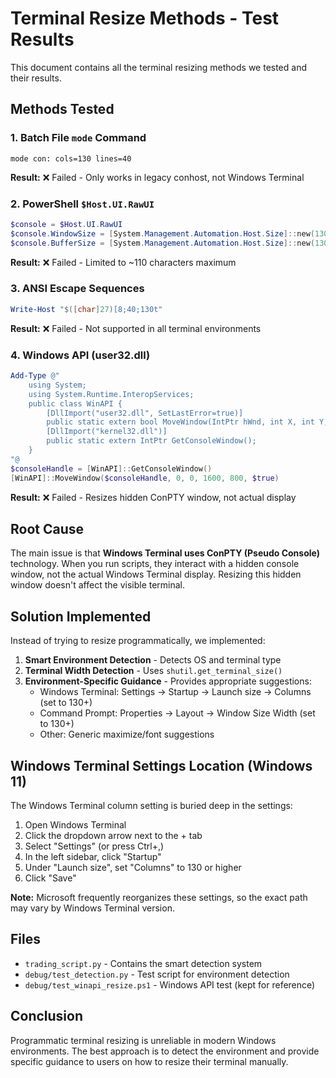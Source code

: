 # Terminal Resize Methods - Test Results

This document contains all the terminal resizing methods we tested and their results.

## Methods Tested

### 1. Batch File `mode` Command
```batch
mode con: cols=130 lines=40
```
**Result:** ❌ Failed - Only works in legacy conhost, not Windows Terminal

### 2. PowerShell `$Host.UI.RawUI`
```powershell
$console = $Host.UI.RawUI
$console.WindowSize = [System.Management.Automation.Host.Size]::new(130, 40)
$console.BufferSize = [System.Management.Automation.Host.Size]::new(130, 3000)
```
**Result:** ❌ Failed - Limited to ~110 characters maximum

### 3. ANSI Escape Sequences
```powershell
Write-Host "$([char]27)[8;40;130t"
```
**Result:** ❌ Failed - Not supported in all terminal environments

### 4. Windows API (user32.dll)
```powershell
Add-Type @"
    using System;
    using System.Runtime.InteropServices;
    public class WinAPI {
        [DllImport("user32.dll", SetLastError=true)]
        public static extern bool MoveWindow(IntPtr hWnd, int X, int Y, int nWidth, int nHeight, bool bRepaint);
        [DllImport("kernel32.dll")]
        public static extern IntPtr GetConsoleWindow();
    }
"@
$consoleHandle = [WinAPI]::GetConsoleWindow()
[WinAPI]::MoveWindow($consoleHandle, 0, 0, 1600, 800, $true)
```
**Result:** ❌ Failed - Resizes hidden ConPTY window, not actual display

## Root Cause

The main issue is that **Windows Terminal uses ConPTY (Pseudo Console)** technology. When you run scripts, they interact with a hidden console window, not the actual Windows Terminal display. Resizing this hidden window doesn't affect the visible terminal.

## Solution Implemented

Instead of trying to resize programmatically, we implemented:

1. **Smart Environment Detection** - Detects OS and terminal type
2. **Terminal Width Detection** - Uses `shutil.get_terminal_size()`
3. **Environment-Specific Guidance** - Provides appropriate suggestions:
   - Windows Terminal: Settings → Startup → Launch size → Columns (set to 130+)
   - Command Prompt: Properties → Layout → Window Size Width (set to 130+)
   - Other: Generic maximize/font suggestions

## Windows Terminal Settings Location (Windows 11)

The Windows Terminal column setting is buried deep in the settings:

1. Open Windows Terminal
2. Click the dropdown arrow next to the + tab
3. Select "Settings" (or press Ctrl+,)
4. In the left sidebar, click "Startup"
5. Under "Launch size", set "Columns" to 130 or higher
6. Click "Save"

**Note:** Microsoft frequently reorganizes these settings, so the exact path may vary by Windows Terminal version.

## Files

- `trading_script.py` - Contains the smart detection system
- `debug/test_detection.py` - Test script for environment detection
- `debug/test_winapi_resize.ps1` - Windows API test (kept for reference)

## Conclusion

Programmatic terminal resizing is unreliable in modern Windows environments. The best approach is to detect the environment and provide specific guidance to users on how to resize their terminal manually.
